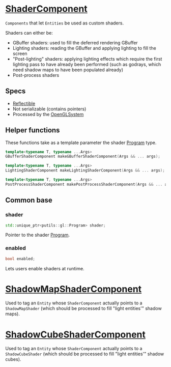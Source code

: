 # [ShaderComponent](ShaderComponent.hpp)

`Components` that let `Entities` be used as custom shaders.

Shaders can either be:
* GBuffer shaders: used to fill the deferred rendering GBuffer
* Lighting shaders: reading the GBuffer and applying lighting to fill the screen
* "Post-lighting" shaders: applying lighting effects which require the first lighting pass to have already been performed (such as godrays, which need shadow maps to have been populated already)
* Post-process shaders

## Specs

* [Reflectible](https://github.com/phisko/putils/blob/master/reflection.md)
* Not serializable (contains pointers)
* Processed by the [OpenGLSystem](../../systems/opengl/OpenGLSystem.md)

## Helper functions

These functions take as a template parameter the shader [Program](../../putils/opengl/Program.md) type.

```cpp
template<typename T, typename ...Args>
GBufferShaderComponent makeGBufferShaderComponent(Args && ... args); 

template<typename T, typename ...Args>
LightingShaderComponent makeLightingShaderComponent(Args && ... args);

template<typename T, typename ...Args>
PostProcessShaderComponent makePostProcessShaderComponent(Args && ... args);
```

## Common base

### shader

```cpp
std::unique_ptr<putils::gl::Program> shader;
```

Pointer to the shader [Program](../../putils/opengl/Program.md).

### enabled

```cpp
bool enabled;
```

Lets users enable shaders at runtime.

# [ShadowMapShaderComponent](ShaderComponent.hpp)

Used to tag an `Entity` whose `ShaderComponent` actually points to a `ShadowMapShader` (which should be processed to fill "light entities'" shadow maps).

# [ShadowCubeShaderComponent](ShaderComponent.hpp)

Used to tag an `Entity` whose `ShaderComponent` actually points to a `ShadowCubeShader` (which should be processed to fill "light entities'" shadow cubes).